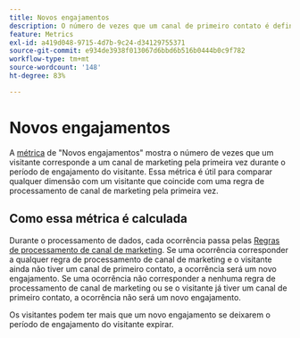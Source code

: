 ```yaml
---
title: Novos engajamentos
description: O número de vezes que um canal de primeiro contato é definido.
feature: Metrics
exl-id: a419d048-9715-4d7b-9c24-d34129755371
source-git-commit: e934de3938f013067d6bbd6b516b0444b0c9f782
workflow-type: tm+mt
source-wordcount: '148'
ht-degree: 83%

---
```


# Novos engajamentos

A [métrica](overview.md) de &quot;Novos engajamentos&quot; mostra o número de vezes que um visitante corresponde a um canal de marketing pela primeira vez durante o período de engajamento do visitante. Essa métrica é útil para comparar qualquer dimensão com um visitante que coincide com uma regra de processamento de canal de marketing pela primeira vez.

## Como essa métrica é calculada

Durante o processamento de dados, cada ocorrência passa pelas [Regras de processamento de canal de marketing](/help/admin/tools/manage-rs/edit-settings/marketing-channels/mc-proc-rules.md). Se uma ocorrência corresponder a qualquer regra de processamento de canal de marketing e o visitante ainda não tiver um canal de primeiro contato, a ocorrência será um novo engajamento. Se uma ocorrência não corresponder a nenhuma regra de processamento de canal de marketing ou se o visitante já tiver um canal de primeiro contato, a ocorrência não será um novo engajamento.

Os visitantes podem ter mais que um novo engajamento se deixarem o período de engajamento do visitante expirar.
